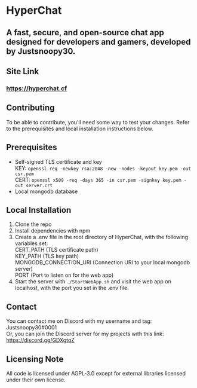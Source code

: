 # HyperChat
## A fast, secure, and open-source chat app designed for developers and gamers, developed by Justsnoopy30.

## Site Link
### https://hyperchat.cf

## Contributing
To be able to contribute, you'll need some way to test your changes. Refer to the prerequisites and local installation instructions below.

## Prerequisites
- Self-signed TLS certificate and key  
KEY:
`openssl req -newkey rsa:2048 -new -nodes -keyout key.pem -out csr.pem`  
CERT:
`openssl x509 -req -days 365 -in csr.pem -signkey key.pem -out server.crt`
- Local mongodb database

## Local Installation
1. Clone the repo
2. Install dependencies with npm
3. Create a .env file in the root directory of HyperChat, with the following variables set:  
CERT_PATH (TLS certificate path)  
KEY_PATH (TLS key path)  
MONGODB_CONNECTION_URI (Connection URI to your local mongodb server)  
PORT (Port to listen on for the web app)  
4. Start the server with `./StartWebApp.sh` and visit the web app on localhost, with the port you set in the .env file. 

## Contact
You can contact me on Discord with my username and tag: Justsnoopy30#0001  
Or, you can join the Discord server for my projects with this link: https://discord.gg/GDXgtqZ

## Licensing Note
All code is licensed under AGPL-3.0 except for external libraries licensed under their own license.
